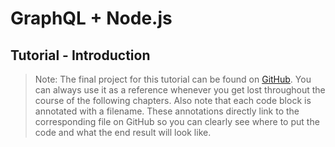 # GraphQL + Node.js 

## Tutorial - Introduction

> Note: The final project for this tutorial can be found on [GitHub](https://github.com/howtographql/graphql-js). You can always use it as a reference whenever you get lost throughout the course of the following chapters. Also note that each code block is annotated with a filename. These annotations directly link to the corresponding file on GitHub so you can clearly see where to put the code and what the end result will look like.